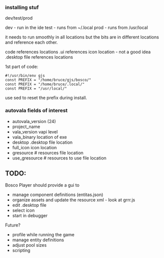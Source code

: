 ### installing stuf

dev/test/prod

dev - run in the ide
test - runs from ~/.local
prod - runs from  /usr/local

it needs to run smoothly in all locations
but the bits are in different locations and reference each other.

code references locations
.ui references icon location - not a good idea
.desktop file references locations

1st part of code:
```
#!/usr/bin/env gjs
const PREFIX = "/home/bruce/gjs/bosco/"
const PREFIX = "/home/bruce/.local/"
const PREFIX = "/usr/local/"
```
use sed to reset the prefix during install.

### autovala fields of interest
* autovala_version (24)
* project_name
* vala_version     vapi level
* vala_binary      location of exe
* desktop          .desktop file location
* full_icon        icon location
* gresource #      resources file location
* use_gresource #  resources to use file location

## TODO:


Bosco Player should provide a gui to 
* manage component definitions (entitas.json)
* organize assets and update the resource xml - look at grrr.js
* edit .desktop file
* select icon
* start in debugger

Future?
* profile while running the game
* manage entity definitions
* adjust pool sizes
* scripting
